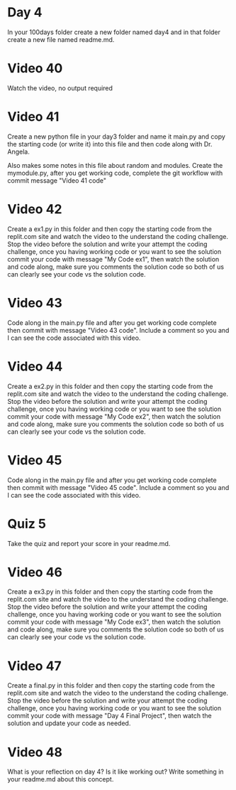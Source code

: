 # Day 4
In your 100days folder create a new folder named day4 and in that folder create a new file named readme.md.

# Video 40
Watch the video, no output required

# Video 41
Create a new python file in your day3 folder and name it main.py and copy the starting code (or write it) into this file and then code along with Dr. Angela.  

Also makes some notes in this file about random and modules.  Create the mymodule.py, after you get working code, complete the git workflow with commit message "Video 41 code"

# Video 42
Create a ex1.py in this folder and then copy the starting code from the replit.com site and watch the video to the understand the coding challenge. Stop the video before the solution and write your attempt the coding challenge, once you having working code or you want to see the solution commit your code with message "My Code ex1", then watch the solution and code along, make sure you comments the solution code so both of us can clearly see your code vs the solution code. 

# Video 43
Code along in the main.py file and after you get working code complete then commit with message "Video 43 code". Include a comment so you and I can see the code associated with this video.


# Video 44
Create a ex2.py in this folder and then copy the starting code from the replit.com site and watch the video to the understand the coding challenge. Stop the video before the solution and write your attempt the coding challenge, once you having working code or you want to see the solution commit your code with message "My Code ex2", then watch the solution and code along, make sure you comments the solution code so both of us can clearly see your code vs the solution code. 

# Video 45
Code along in the main.py file and after you get working code complete then commit with message "Video 45 code". Include a comment so you and I can see the code associated with this video.

# Quiz 5
Take the quiz and report your score in your readme.md. 

# Video 46
Create a ex3.py in this folder and then copy the starting code from the replit.com site and watch the video to the understand the coding challenge. Stop the video before the solution and write your attempt the coding challenge, once you having working code or you want to see the solution commit your code with message "My Code ex3", then watch the solution and code along, make sure you comments the solution code so both of us can clearly see your code vs the solution code. 

# Video 47 
Create a final.py in this folder and then copy the starting code from the replit.com site and watch the video to the understand the coding challenge. Stop the video before the solution and write your attempt the coding challenge, once you having working code or you want to see the solution commit your code with message "Day 4 Final Project", then watch the solution and update your code as needed.

# Video 48
What is your reflection on day 4? Is it like working out? Write something in your readme.md about this concept. 